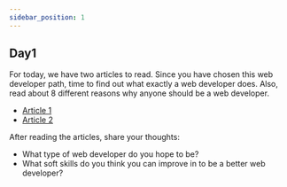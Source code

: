 ```yaml
---
sidebar_position: 1
---
```


## Day1

For today, we have two articles to read. Since you have chosen this web developer path, time to find out what exactly a web developer does. Also, read about 8 different reasons why anyone should be a web developer. 

- [Article 1](https://bit.ly/why-be-a-web-developer)
- [Article 2](https://bit.ly/what-does-a-webdev-do)

After reading the articles, share your thoughts:
 - What type of web developer do you hope to be?
 - What soft skills do you think you can improve in to be a better web developer?